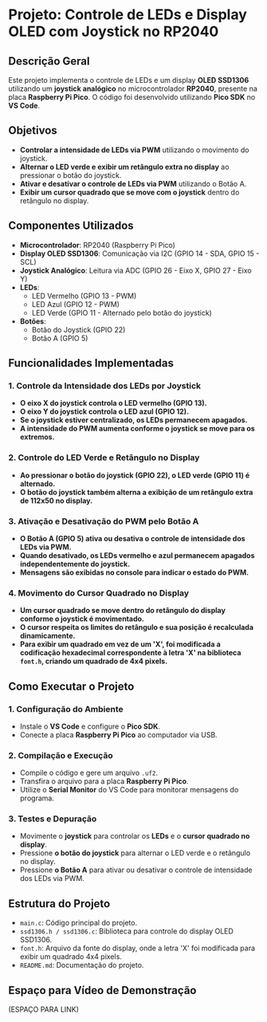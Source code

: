 # Projeto: Controle de LEDs e Display OLED com Joystick no RP2040

## Descrição Geral

Este projeto implementa o controle de LEDs e um display **OLED SSD1306** utilizando um **joystick analógico** no microcontrolador **RP2040**, presente na placa **Raspberry Pi Pico**. O código foi desenvolvido utilizando **Pico SDK** no **VS Code**.

## Objetivos

- **Controlar a intensidade de LEDs via PWM** utilizando o movimento do joystick.
- **Alternar o LED verde e exibir um retângulo extra no display** ao pressionar o botão do joystick.
- **Ativar e desativar o controle de LEDs via PWM** utilizando o Botão A.
- **Exibir um cursor quadrado que se move com o joystick** dentro do retângulo no display.

## Componentes Utilizados

- **Microcontrolador**: RP2040 (Raspberry Pi Pico)
- **Display OLED SSD1306**: Comunicação via I2C (GPIO 14 - SDA, GPIO 15 - SCL)
- **Joystick Analógico**: Leitura via ADC (GPIO 26 - Eixo X, GPIO 27 - Eixo Y)
- **LEDs**:
  - LED Vermelho (GPIO 13 - PWM)
  - LED Azul (GPIO 12 - PWM)
  - LED Verde (GPIO 11 - Alternado pelo botão do joystick)
- **Botões**:
  - Botão do Joystick (GPIO 22)
  - Botão A (GPIO 5)

## Funcionalidades Implementadas

### 1. Controle da Intensidade dos LEDs por Joystick
- **O eixo X do joystick controla o LED vermelho (GPIO 13).**
- **O eixo Y do joystick controla o LED azul (GPIO 12).**
- **Se o joystick estiver centralizado, os LEDs permanecem apagados.**
- **A intensidade do PWM aumenta conforme o joystick se move para os extremos.**

### 2. Controle do LED Verde e Retângulo no Display
- **Ao pressionar o botão do joystick (GPIO 22), o LED verde (GPIO 11) é alternado.**
- **O botão do joystick também alterna a exibição de um retângulo extra de 112x50 no display.**

### 3. Ativação e Desativação do PWM pelo Botão A
- **O Botão A (GPIO 5) ativa ou desativa o controle de intensidade dos LEDs via PWM.**
- **Quando desativado, os LEDs vermelho e azul permanecem apagados independentemente do joystick.**
- **Mensagens são exibidas no console para indicar o estado do PWM.**

### 4. Movimento do Cursor Quadrado no Display
- **Um cursor quadrado se move dentro do retângulo do display conforme o joystick é movimentado.**
- **O cursor respeita os limites do retângulo e sua posição é recalculada dinamicamente.**
- **Para exibir um quadrado em vez de um 'X', foi modificada a codificação hexadecimal correspondente à letra 'X' na biblioteca `font.h`, criando um quadrado de 4x4 pixels.**

## Como Executar o Projeto

### 1. Configuração do Ambiente
- Instale o **VS Code** e configure o **Pico SDK**.
- Conecte a placa **Raspberry Pi Pico** ao computador via USB.

### 2. Compilação e Execução
- Compile o código e gere um arquivo `.uf2`.
- Transfira o arquivo para a placa **Raspberry Pi Pico**.
- Utilize o **Serial Monitor** do VS Code para monitorar mensagens do programa.

### 3. Testes e Depuração
- Movimente o **joystick** para controlar os **LEDs** e o **cursor quadrado no display**.
- Pressione **o botão do joystick** para alternar o LED verde e o retângulo no display.
- Pressione **o Botão A** para ativar ou desativar o controle de intensidade dos LEDs via PWM.

## Estrutura do Projeto

- `main.c`: Código principal do projeto.
- `ssd1306.h / ssd1306.c`: Biblioteca para controle do display OLED SSD1306.
- `font.h`: Arquivo da fonte do display, onde a letra 'X' foi modificada para exibir um quadrado 4x4 pixels.
- `README.md`: Documentação do projeto.

## Espaço para Vídeo de Demonstração

(ESPAÇO PARA LINK)

